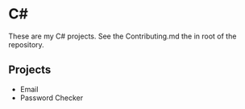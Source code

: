 # C#

These are my C# projects. See the Contributing.md the in root of the repository.

## Projects

- Email
- Password Checker

